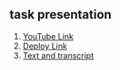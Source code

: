 ## task presentation ##
1. [YouTube Link](https://youtu.be/0rp9ZDOUXK0)
2. [Deploy Link](https://presentation-jerryscript.netlify.com/)
3. [Text and transcript](https://github.com/rolling-scopes-school/mitskevichvs-RS2019Q3/blob/presentation/TextAndTranscript.md)
